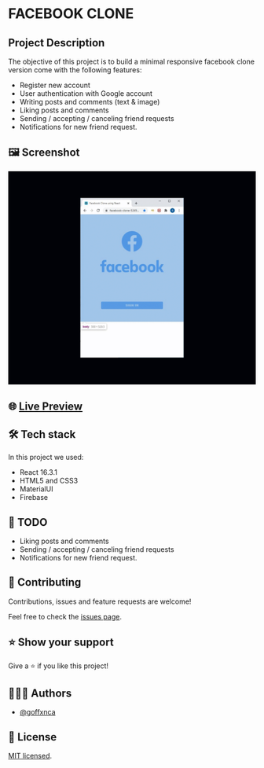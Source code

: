 # FACEBOOK CLONE

## Project Description

The objective of this project is to build a minimal responsive facebook clone version come with the following features:

- Register new account
- User authentication with Google account
- Writing posts and comments (text & image)
- Liking posts and comments
- Sending / accepting / canceling friend requests
- Notifications for new friend request.

## 🖼️ Screenshot

![FaceBook Clone Screenshot](./docs/facebook-clone-animate.gif)

## 🌐 [Live Preview](https://facebook-clone-52490.firebaseapp.com/)

## 🛠️ Tech stack

In this project we used:

- React 16.3.1
- HTML5 and CSS3
- MaterialUI
- Firebase

## 🧾 TODO

- Liking posts and comments
- Sending / accepting / canceling friend requests
- Notifications for new friend request.

## 🤝 Contributing

Contributions, issues and feature requests are welcome!

Feel free to check the [issues page](../../issues).

## ⭐️ Show your support

Give a ⭐️ if you like this project!

## 👨🏽‍💻 Authors

- [@goffxnca](https://github.com/goffxnca/)

## 📝 License

[MIT licensed](./LICENSE).
